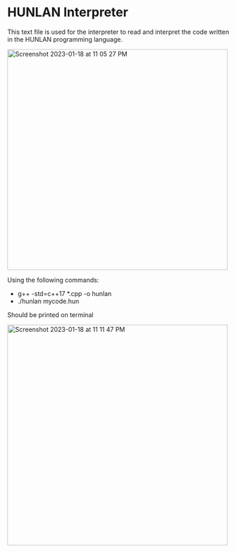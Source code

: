 # HUNLAN Interpreter



This text file is used for the interpreter to read and interpret the code written in the HUNLAN programming language.

<img width="500" alt="Screenshot 2023-01-18 at 11 05 27 PM" src="https://user-images.githubusercontent.com/119764873/213352683-95905171-cb84-4dee-ae83-0e4b24f345c6.png">

Using the following commands:
-  g++  -std=c++17  *.cpp  -o hunlan
-  ./hunlan  mycode.hun

Should be printed on terminal 

<img width="500" alt="Screenshot 2023-01-18 at 11 11 47 PM" src="https://user-images.githubusercontent.com/119764873/213353387-67aef8a7-12b1-4d5e-8f33-77c8e8664669.png">
